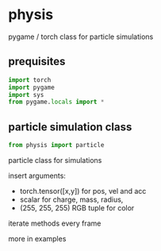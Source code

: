 # physis

 pygame / torch class for particle simulations

## prequisites

```py
import torch
import pygame
import sys
from pygame.locals import *
```

## particle simulation class

```py
from physis import particle
```

particle class for simulations

insert arguments:
- torch.tensor([x,y]) for pos, vel and acc
- scalar for charge, mass, radius,
- (255, 255, 255) RGB tuple for color
  
iterate methods every frame

more in examples
